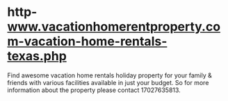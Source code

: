 # http-www.vacationhomerentproperty.com-vacation-home-rentals-texas.php
Find awesome vacation home rentals holiday property for your family &amp; friends with various facilities available in just your budget. So for more information about the property please contact 17027635813. 
